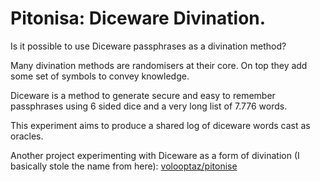 # Pitonisa: Diceware Divination.

Is it possible to use Diceware passphrases as a divination method?

Many divination methods are randomisers at their core. On top they add some set of symbols to convey knowledge.

Diceware is a method to generate secure and easy to remember passphrases using 6 sided dice and a very long list of 7.776 words.

This experiment aims to produce a shared log of diceware words cast as oracles.

Another project experimenting with Diceware as a form of divination (I basically stole the name from here): [volooptaz/pitonise](https://github.com/volooptaz/pitonise)